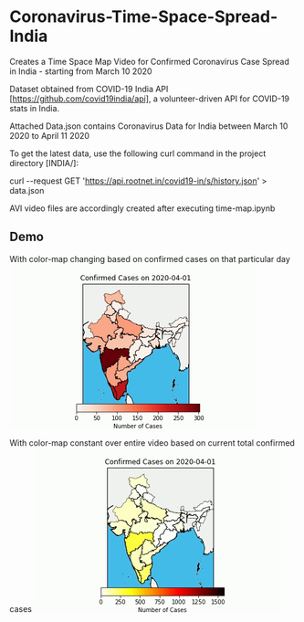 # Coronavirus-Time-Space-Spread-India
Creates a Time Space Map Video for Confirmed Coronavirus Case Spread in India - starting from March 10 2020

Dataset obtained from COVID-19 India API [https://github.com/covid19india/api], a volunteer-driven API for COVID-19 stats in India.

Attached Data.json contains Coronavirus Data for India between March 10 2020 to April 11 2020

To get the latest data, use the following curl command in the project directory [INDIA/]:

curl --request GET 'https://api.rootnet.in/covid19-in/s/history.json' > data.json

AVI video files are accordingly created after executing time-map.ipynb

 Demo
------
With color-map changing based on confirmed cases on that particular day
![Corona Time Map Demo](Demo/corona_time_map.gif)

With color-map constant over entire video based on current total confirmed cases
![Corona Time Map Uniform Demo](Demo/corona_time_map_uniform.gif)
